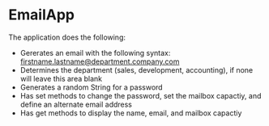 # EmailApp
The application does the following:
- Gererates an email with the following syntax: firstname.lastname@department.company.com
- Determines the department (sales, development, accounting), if none will leave this area blank
- Generates a random String for a password
- Has set methods to change the password, set the mailbox capactiy, and define an alternate email address
- Has get methods to display the name, email, and mailbox capactiy
